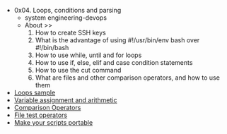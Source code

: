 - 0x04. Loops, conditions and parsing
  - system engineering-devops
  - About >>
    1. How to create SSH keys
    2. What is the advantage of using #!/usr/bin/env bash over #!/bin/bash
    3. How to use while, until and for loops
    4. How to use if, else, elif and case condition statements
    5. How to use the cut command
    6. What are files and other comparison operators, and how to use them
- [Loops sample](https://tldp.org/LDP/Bash-Beginners-Guide/html/sect_09_01.html)
- [Variable assignment and arithmetic](https://tldp.org/LDP/abs/html/ops.html)
- [Comparison Operators](https://tldp.org/LDP/abs/html/comparison-ops.html)
- [File test operators](https://tldp.org/LDP/abs/html/fto.html)
- [Make your scripts portable](https://www.cyberciti.biz/tips/finding-bash-perl-python-portably-using-env.html)
